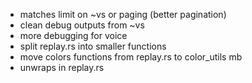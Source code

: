  - matches limit on ~vs or paging (better pagination)
 - clean debug outputs from ~vs
 - more debugging for voice
 - split replay.rs into smaller functions
 - move colors functions from replay.rs to color_utils mb
 - unwraps in replay.rs
